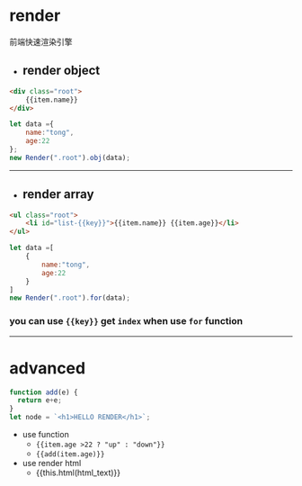 # render
前端快速渲染引擎
* ## render object
```html
<div class="root">
    {{item.name}}
</div>
```
```javascript
let data ={
    name:"tong",
    age:22
};
new Render(".root").obj(data);
```
---
* ## render array
```html
<ul class="root">
    <li id="list-{{key}}">{{item.name}} {{item.age}}</li>
</ul>
```
```javascript
let data =[
    {
        name:"tong",
        age:22
    }
]
new Render(".root").for(data);
```
### you can use `{{key}}` get `index` when use `for` function

---
# advanced
```javascript
function add(e) {
  return e+e;
}
let node = `<h1>HELLO RENDER</h1>`;
```
* use function
    * `{{item.age >22 ? "up" : "down"}}`
    * `{{add(item.age)}}`
* use render html
    * {{this.html(html_text)}}


